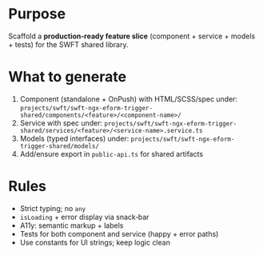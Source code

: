 # Purpose
Scaffold a **production‑ready feature slice** (component + service + models + tests) for the SWFT shared library.

# What to generate
1) Component (standalone + OnPush) with HTML/SCSS/spec under:
   `projects/swft/swft-ngx-eform-trigger-shared/components/<feature>/<component-name>/`
2) Service with spec under:
   `projects/swft/swft-ngx-eform-trigger-shared/services/<feature>/<service-name>.service.ts`
3) Models (typed interfaces) under:
   `projects/swft/swft-ngx-eform-trigger-shared/models/`
4) Add/ensure export in `public-api.ts` for shared artifacts

# Rules
- Strict typing; no `any`
- `isLoading` + error display via snack‑bar
- A11y: semantic markup + labels
- Tests for both component and service (happy + error paths)
- Use constants for UI strings; keep logic clean
